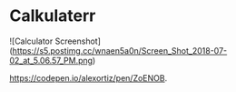 # Calkulaterr


![Calculator Screenshot] (https://s5.postimg.cc/wnaen5a0n/Screen_Shot_2018-07-02_at_5.06.57_PM.png)

https://codepen.io/alexortiz/pen/ZoENOB.
